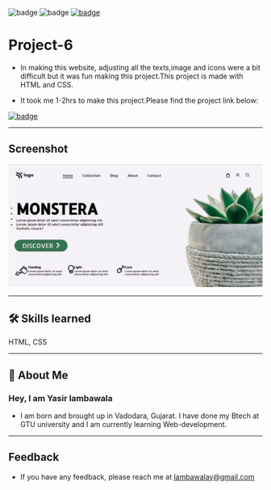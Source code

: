 ![badge](https://img.shields.io/badge/MADE%20WITH-HTML%20%26%20CSS-blue)
![badge](https://img.shields.io/badge/TIME%20TAKEN-1--2hrs-red)
[![badge](https://img.shields.io/badge/SEE%20DEMO%20-VISIT-green)](https://project6-26722.netlify.app/)

# Project-6

- In making this website, adjusting all the texts,image and icons were a bit difficult but it was fun making this project.This project is made with HTML and CSS.

- It took me 1-2hrs to make this project.Please find the project link below:

[![badge](https://img.shields.io/badge/Link-Project--6-orange)](https://project6-26722.netlify.app/)

---

## Screenshot

![App Screenshot](./photos/project6_image.png)

---

## 🛠 Skills learned

HTML, CSS

---

## 🚀 About Me

### Hey, I am Yasir lambawala

- I am born and brought up in Vadodara, Gujarat. I have done my Btech at GTU university and I am currently learning Web-development.

---

## Feedback

- If you have any feedback, please reach me at lambawalay@gmail.com
